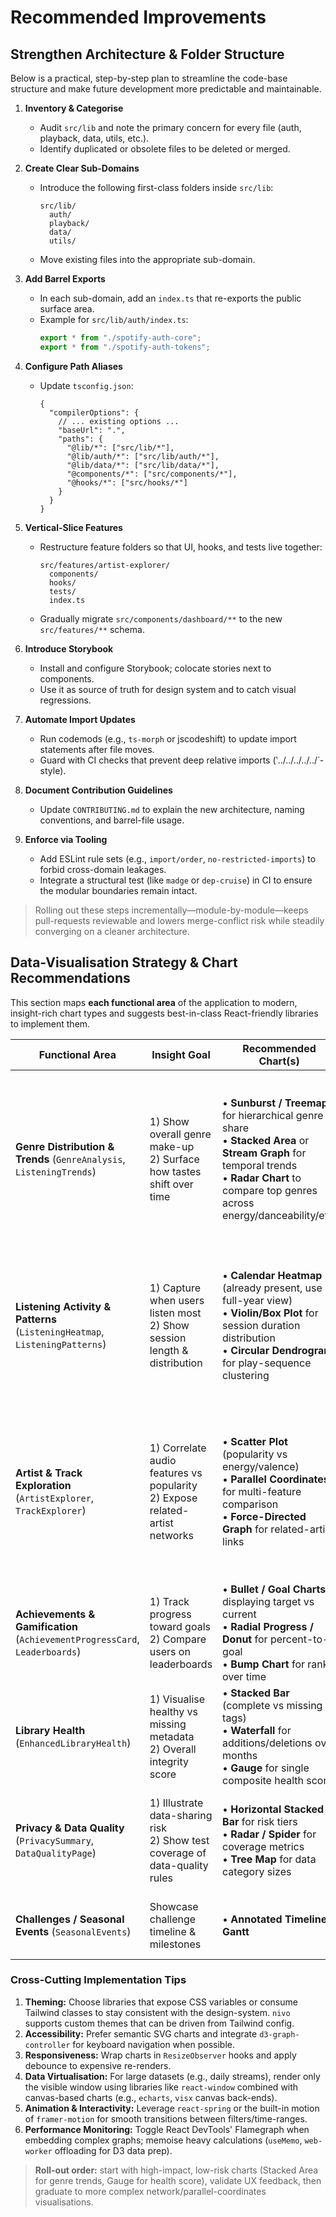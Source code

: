 # Recommended Improvements

## Strengthen Architecture & Folder Structure

Below is a practical, step-by-step plan to streamline the code-base structure and make future development more predictable and maintainable.

1. **Inventory & Categorise**
   - Audit `src/lib` and note the primary concern for every file (auth, playback, data, utils, etc.).
   - Identify duplicated or obsolete files to be deleted or merged.

2. **Create Clear Sub-Domains**
   - Introduce the following first-class folders inside `src/lib`:
     ```text
     src/lib/
       auth/
       playback/
       data/
       utils/
     ```
   - Move existing files into the appropriate sub-domain.

3. **Add Barrel Exports**
   - In each sub-domain, add an `index.ts` that re-exports the public surface area.
   - Example for `src/lib/auth/index.ts`:
     ```ts
     export * from "./spotify-auth-core";
     export * from "./spotify-auth-tokens";
     ```

4. **Configure Path Aliases**
   - Update `tsconfig.json`:
     ```jsonc
     {
       "compilerOptions": {
         // ... existing options ...
         "baseUrl": ".",
         "paths": {
           "@lib/*": ["src/lib/*"],
           "@lib/auth/*": ["src/lib/auth/*"],
           "@lib/data/*": ["src/lib/data/*"],
           "@components/*": ["src/components/*"],
           "@hooks/*": ["src/hooks/*"]
         }
       }
     }
     ```

5. **Vertical-Slice Features**
   - Restructure feature folders so that UI, hooks, and tests live together:
     ```text
     src/features/artist-explorer/
       components/
       hooks/
       tests/
       index.ts
     ```
   - Gradually migrate `src/components/dashboard/**` to the new `src/features/**` schema.

6. **Introduce Storybook**
   - Install and configure Storybook; colocate stories next to components.
   - Use it as source of truth for design system and to catch visual regressions.

7. **Automate Import Updates**
   - Run codemods (e.g., `ts-morph` or jscodeshift) to update import statements after file moves.
   - Guard with CI checks that prevent deep relative imports (‵../../../../../`‐style).

8. **Document Contribution Guidelines**
   - Update `CONTRIBUTING.md` to explain the new architecture, naming conventions, and barrel-file usage.

9. **Enforce via Tooling**
   - Add ESLint rule sets (e.g., `import/order`, `no-restricted-imports`) to forbid cross-domain leakages.
   - Integrate a structural test (like `madge` or `dep-cruise`) in CI to ensure the modular boundaries remain intact.

> Rolling out these steps incrementally—module-by-module—keeps pull-requests reviewable and lowers merge-conflict risk while steadily converging on a cleaner architecture. 

## Data-Visualisation Strategy & Chart Recommendations

This section maps **each functional area** of the application to modern, insight-rich chart types and suggests best-in-class React-friendly libraries to implement them.

| Functional Area | Insight Goal | Recommended Chart(s) | Why It Works | Suggested Library |
|-----------------|-------------|----------------------|--------------|-------------------|
| **Genre Distribution & Trends** (`GenreAnalysis`, `ListeningTrends`) | 1) Show overall genre make-up<br/>2) Surface how tastes shift over time | • **Sunburst / Treemap** for hierarchical genre share<br/>• **Stacked Area** or **Stream Graph** for temporal trends<br/>• **Radar Chart** to compare top genres across energy/danceability/etc. | • Sunburst conveys nested categories intuitively<br/>• Stream Graph focuses on change & proportionality<br/>• Radar quickly highlights multi-metric outliers | `@nivo/sunburst`, `@nivo/stream`, `recharts` (Radar) |
| **Listening Activity & Patterns** (`ListeningHeatmap`, `ListeningPatterns`) | 1) Capture when users listen most<br/>2) Show session length & distribution | • **Calendar Heatmap** (already present, use full-year view)<br/>• **Violin/Box Plot** for session duration distribution<br/>• **Circular Dendrogram** for play-sequence clustering | • Heatmap offers glanceable peaks<br/>• Violin reveals variance, medians<br/>• Dendrogram uncovers listening "journeys" | `react-calendar-heatmap`, `visx/boxplot`, `d3-hierarchy` |
| **Artist & Track Exploration** (`ArtistExplorer`, `TrackExplorer`) | 1) Correlate audio features vs popularity<br/>2) Expose related-artist networks | • **Scatter Plot** (popularity vs energy/valence)<br/>• **Parallel Coordinates** for multi-feature comparison<br/>• **Force-Directed Graph** for related-artist links | • Scatter communicates 2-D correlations clearly<br/>• Parallel coords handle high-dimensional track data<br/>• Force graphs reveal community clusters | `@visx/xychart`, `@nivo/parallel-coordinates`, `react-force-graph` |
| **Achievements & Gamification** (`AchievementProgressCard`, `Leaderboards`) | 1) Track progress toward goals<br/>2) Compare users on leaderboards | • **Bullet / Goal Charts** displaying target vs current<br/>• **Radial Progress / Donut** for percent-to-goal<br/>• **Bump Chart** for rank over time | • Bullet charts excel at goal context<br/>• Bump charts spotlight rank volatility | `echarts-for-react` (Gauge/Bullet), `@nivo/bump` |
| **Library Health** (`EnhancedLibraryHealth`) | 1) Visualise healthy vs missing metadata<br/>2) Overall integrity score | • **Stacked Bar** (complete vs missing tags)<br/>• **Waterfall** for additions/deletions over months<br/>• **Gauge** for single composite health score | • Waterfall shows net change contributors clearly | `@nivo/bar`, `recharts` (Waterfall/Gauge) |
| **Privacy & Data Quality** (`PrivacySummary`, `DataQualityPage`) | 1) Illustrate data-sharing risk<br/>2) Show test coverage of data-quality rules | • **Horizontal Stacked Bar** for risk tiers<br/>• **Radar / Spider** for coverage metrics<br/>• **Tree Map** for data category sizes | • Stacked bars compare categories immediately<br/>• Radar highlights weak spots quickly | `echarts-for-react`, `@nivo/radar` |
| **Challenges / Seasonal Events** (`SeasonalEvents`) | Showcase challenge timeline & milestones | • **Annotated Timeline / Gantt** | Easy to align events with dates & annotate top listeners | `vis-timeline` or `echarts` Timeline |

### Cross-Cutting Implementation Tips
1. **Theming:** Choose libraries that expose CSS variables or consume Tailwind classes to stay consistent with the design-system. `nivo` supports custom themes that can be driven from Tailwind config.
2. **Accessibility:** Prefer semantic SVG charts and integrate `d3-graph-controller` for keyboard navigation when possible.
3. **Responsiveness:** Wrap charts in `ResizeObserver` hooks and apply debounce to expensive re-renders.
4. **Data Virtualisation:** For large datasets (e.g., daily streams), render only the visible window using libraries like `react-window` combined with canvas-based charts (e.g., `echarts`, `visx` canvas back-ends).
5. **Animation & Interactivity:** Leverage `react-spring` or the built-in motion of `framer-motion` for smooth transitions between filters/time-ranges.
6. **Performance Monitoring:** Toggle React DevTools' Flamegraph when embedding complex graphs; memoise heavy calculations (`useMemo`, `web-worker` offloading for D3 data prep).

> **Roll-out order:** start with high-impact, low-risk charts (Stacked Area for genre trends, Gauge for health score), validate UX feedback, then graduate to more complex network/parallel-coordinates visualisations. 